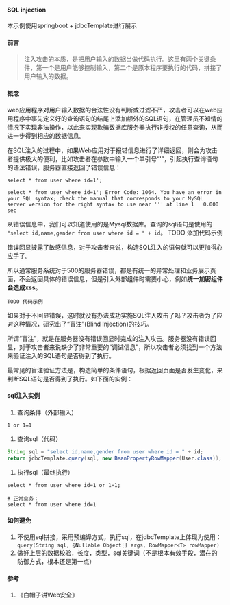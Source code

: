 #### SQL injection
本示例使用springboot + jdbcTemplate进行展示

#### 前言
> 注入攻击的本质，是把用户输入的数据当做代码执行。这里有两个关键条件，第一个是用户能够控制输入，第二个是原本程序要执行的代码，拼接了用户输入的数据。

#### 概念
web应用程序对用户输入数据的合法性没有判断或过滤不严，攻击者可以在web应用程序中事先定义好的查询语句的结尾上添加额外的SQL语句，在管理员不知情的情况下实现非法操作，以此来实现欺骗数据库服务器执行非授权的任意查询，从而进一步得到相应的数据信息。

在SQL注入的过程中，如果Web应用对于报错信息进行了详细返回，则会为攻击者提供极大的便利，比如攻击者在参数中输入一个单引号“'”，引起执行查询语句的语法错误，服务器直接返回了错误信息：
```
select * from user where id=1';

select * from user where id=1';	Error Code: 1064. You have an error in your SQL syntax; check the manual that corresponds to your MySQL server version for the right syntax to use near ''' at line 1	0.000 sec
```
从错误信息中，我们可以知道使用的是Mysql数据库。查询的sql语句是使用的 `"select id,name,gender from user where id = " + id`。
TODO 添加代码示例

错误回显披露了敏感信息，对于攻击者来说，构造SQL注入的语句就可以更加得心应手了。

所以通常服务系统对于500的服务器错误，都是有统一的异常处理和业务展示页面，不会返回具体的错误信息，但是引入外部组件时需要小心，例如**统一加密组件会造成xss**。
```
TODO 代码示例
```

如果对于不回显错误，这时就没有办法成功实施SQL注入攻击了吗？攻击者为了应对这种情况，研究出了“盲注”(Blind Injection)的技巧。

所谓“盲注”，就是在服务器没有错误回显时完成的注入攻击。服务器没有错误回显，对于攻击者来说缺少了非常重要的“调试信息”，所以攻击者必须找到一个方法来验证注入的SQL语句是否得到了执行。

最常见的盲注验证方法是，构造简单的条件语句，根据返回页面是否发生变化，来判断SQL语句是否得到了执行。如下面的实例：

#### sql注入实例
1. 查询条件（外部输入）
```
1 or 1=1
```
1. 查询sql（代码）
```java
String sql = "select id,name,gender from user where id = " + id;
return jdbcTemplate.query(sql, new BeanPropertyRowMapper(User.class));
```
1. 执行sql（最终执行）
```
select * from user where id=1 or 1=1;

# 正常业务：
select * from user where id=1
```

#### 如何避免
1. 不使用sql拼接，采用预编译方式，执行sql，在jdbcTemplate上体现为使用：`query(String sql, @Nullable Object[] args, RowMapper<T> rowMapper)`
1. 做好上层的数据校验，长度，类型，sql关键词（不是根本有效手段，潜在的防御方式，根本还是第一点）

#### 参考
1. 《白帽子讲Web安全》